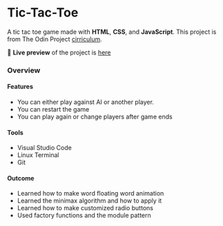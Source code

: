 # Tic-Tac-Toe
  A tic tac toe game made with **HTML**, **CSS**, and **JavaScript**.
This project is from The Odin Project [cirriculum](https://www.theodinproject.com/lessons/node-path-javascript-tic-tac-toe).

🔗 **Live preview** of the project is [here](https://berksengul17.github.io/Tic-Tac-Toe/)

### Overview
#### **Features**
* You can either play against AI or another player.
* You can restart the game
* You can play again or change players after game ends

#### **Tools**
* Visual Studio Code
* Linux Terminal
* Git

#### **Outcome**
* Learned how to make word floating word animation
* Learned the minimax algorithm and how to apply it
* Learned how to make customized radio buttons
* Used factory functions and the module pattern 
